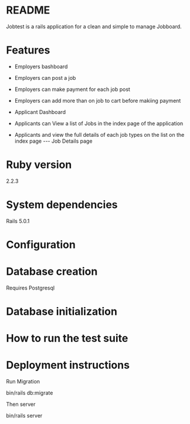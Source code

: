 # README

Jobtest is a rails application for a clean and simple to manage Jobboard.

# Features

* Employers bashboard 
* Employers can post a job 
* Employers can make payment for each job post
* Employers can add more than on job to cart before makiing payment
  
* Applicant Dashboard
* Applicants can View a list of Jobs in the index page of the application
* Applicants and view the full details of each job types on the list on the index page --- Job Details page 
  

# Ruby version
  2.2.3
  
# System dependencies
  Rails 5.0.1
  
# Configuration
  
# Database creation
  
  Requires Postgresql 
  
# Database initialization
  
# How to run the test suite

# Deployment instructions
  
  Run Migration 
  
  bin/rails db:migrate 
  
  
  Then server 
  
  bin/rails server 
